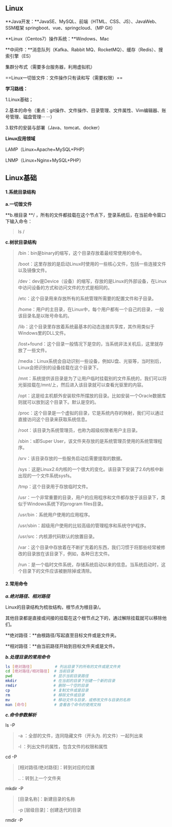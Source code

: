 ## Linux ##

**Java开发：**JavaSE、MySQL、前端（HTML、CSS、JS）、JavaWeb、SSM框架    springboot、vue、springcloud、（MP Git）    

**Linux（Centos7）操作系统：**Windows、Mac    

**中间件：**消息队列（Kafka、Rabbit MQ、RocketMQ）、缓存（Redis）、搜索引擎（ES）

集群分布式（需要多台服务器，利用虚拟机）

==Linux一切皆文件：文件操作只有读和写（需要权限）==

**学习路线：**

1.Linux基础；

2.基本的命令（重点：git操作、文件操作、目录管理、文件属性、Vim编辑器、账号管理、磁盘管理··· ···）

3.软件的安装与部署（Java、tomcat、docker）

**Linux应用领域**

LAMP（Linux+Apache+MySQL+PHP）

LNMP（Linux+Nginx+MySQL+PHP）

## Linux基础 ##

#### 1.系统目录结构 ####

**a.一切皆文件**

**b.根目录 **/ ，所有的文件都挂载在这个节点下，登录系统后，在当前命令窗口下输入命令：

> ls /

**c.树状目录结构**

> /bin：bin是binary的缩写，这个目录存放着最经常使用的命令。
>
> /boot：这里存放的是启动Linux时使用的一些核心文件，包括一些连接文件以及镜像文件。
>
> /dev：dev是Device（设备）的缩写，存放的是Linux的外部设备，在Linux中访问设备的方式和访问文件的方式是相同的。
>
> /etc：这个目录用来存放所有的系统管理所需要的配置文件和子目录。
>
> /home：用户的主目录，在Linux中，每个用户都有一个自己的目录，一般该目录名是以账号命名的。
>
> /lib：这个目录里存放着系统最基本的动态连接共享库，其作用类似于Windows里的DLL文件。
>
> /lost+found：这个目录一般情况下是空的，当系统非法关机后，这里就存放了一些文件。
>
> /media：Linux系统会自动识别一些设备，例如U盘、光驱等，当时别后，Linux会把识别的设备挂载在这个目录下。
>
> /mnt：系统提供该目录是为了让用户临时挂载别的文件系统的，我们可以将光驱挂载在/mnt/上，然后进入该目录就可以查看光驱里的内容。
>
> /opt：这是给主机额外安装软件所摆放的目录。比如安装一个Oracle数据库则就可以放到这个目录下。默认是空的。
>
> /proc：这个目录是一个虚拟的目录，它是系统内存的映射，我们可以通过直接访问这个目录来获取系统信息。
>
> /root：该目录为系统管理员，也称为超级权限者用户主目录。
>
> /sbin：s即Super User，该文件夹存放的是系统管理员使用的系统管理程序。
>
> /srv：该目录存放的一些服务启动后需要提取的数据。
>
> /sys：这是Linux2.6内核的一个很大的变化。该目录下安装了2.6内核中新出现的一个文件系统sysfs。
>
> /tmp：这个目录用于存放临时文件。
>
> /usr：一个非常重要的目录，用户的应用程序和文件都存放于该目录下，类似于Windows系统下的program files目录。
>
> /usr/bin：系统用户使用的应用程序。
>
> /usr/sbin：超级用户使用的比较高级的管理程序和系统守护程序。
>
> /usr/src：内核源代码默认的放置目录。
>
> /var：这个目录中存放着在不断扩充着的东西，我们习惯于将那些经常被修改的目录放在该目录下，例如，各种日志文件。
>
> /run：是一个临时文件系统，存储系统启动以来的信息。当系统启动时，这个目录下的文件应该被删除掉或清除。

#### 2.常用命令 ####

***a.绝对路径、相对路径***

Linux的目录结构为梳妆结构，根节点为根目录/。

其他目录都是直接或间接的挂载在这个根节点之下的，通过解除挂载就可以移除他们。

**绝对路径：**由根路径/写起直至目标文件或是文件夹。

**相对路径：**由当前路径开始到目标文件夹或是文件。

***b.处理目录的常用命令***

~~~sh
ls [绝对路径]          # 列出目录下的所有的文件或是文件夹
cd [绝对路径/相对路径]  # 当前目录
pwd                  # 显示当前目录路径
mkdir                # 在当前的目录下创建一个新的目录
rmdir                # 删除一个空的目录
cp                   # 复制文件或是目录
rm                   # 移除文件或目录
mv                   # 移动文件与目录，或修改文件与目录的名称
man [命令]            # 查看各个命令的使用文档
~~~

***c.命令参数解析***

ls -P

> -a ：全部的文件，连同隐藏文件（开头为. 的文件）一起列出来
>
> -l ：列出文件的属性，包含文件的权限和属性

cd -P

>[相对路径/绝对路径]：转到对应的位置
>
>..：转到上一个文件夹

mkdir -P

>[目录名称]：新建目录的名称
>
>-p [层级目录]：创建迭代的目录

rmdir -P